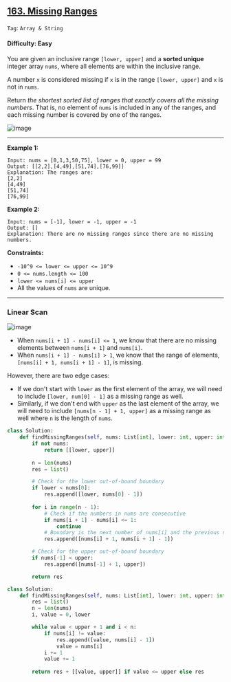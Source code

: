 ## [163. Missing Ranges](https://leetcode.com/problems/missing-ranges)

```Tag```: ```Array & String```

#### Difficulty: Easy

You are given an inclusive range ```[lower, upper]``` and a __sorted unique__ integer array ```nums```, where all elements are within the inclusive range.

A number ```x``` is considered missing if ```x``` is in the range ```[lower, upper]``` and ```x``` is not in ```nums```.

Return _the shortest sorted list of ranges that exactly covers all the missing numbers_. That is, no element of ```nums``` is included in any of the ranges, and each missing number is covered by one of the ranges.

![image](https://github.com/quananhle/Python/assets/35042430/18828dad-fba7-4db6-8064-b82caddbefb5)

---

__Example 1:__
```
Input: nums = [0,1,3,50,75], lower = 0, upper = 99
Output: [[2,2],[4,49],[51,74],[76,99]]
Explanation: The ranges are:
[2,2]
[4,49]
[51,74]
[76,99]
```

__Example 2:__
```
Input: nums = [-1], lower = -1, upper = -1
Output: []
Explanation: There are no missing ranges since there are no missing numbers.
```

__Constraints:__

- ```-10^9 <= lower <= upper <= 10^9```
- ```0 <= nums.length <= 100```
- ```lower <= nums[i] <= upper```
- All the values of ```nums``` are unique.

---

### Linear Scan

![image](https://leetcode.com/problems/missing-ranges/Figures/163/163-1.png)

- When ```nums[i + 1] - nums[i] <= 1```, we know that there are no missing elements between ```nums[i + 1]``` and ```nums[i]```.
- When ```nums[i + 1] - nums[i] > 1```, we know that the range of elements, ```[nums[i] + 1, nums[i + 1] - 1]```, is missing.

However, there are two edge cases:

- If we don't start with ```lower``` as the first element of the array, we will need to include ```[lower, num[0] - 1]``` as a missing range as well.
- Similarly, if we don't end with ```upper``` as the last element of the array, we will need to include ```[nums[n - 1] + 1, upper]``` as a missing range as well where ```n``` is the length of ```nums```.

```Python
class Solution:
    def findMissingRanges(self, nums: List[int], lower: int, upper: int) -> List[List[int]]:
        if not nums:
            return [[lower, upper]]
        
        n = len(nums)
        res = list()

        # Check for the lower out-of-bound boundary
        if lower < nums[0]:
            res.append([lower, nums[0] - 1])
        
        for i in range(n - 1):
            # Check if the numbers in nums are consecutive
            if nums[i + 1] - nums[i] <= 1:
                continue
            # Boundary is the next number of nums[i] and the previous number of nums[i - 1]
            res.append([nums[i] + 1, nums[i + 1] - 1])

        # Check for the upper out-of-bound boundary
        if nums[-1] < upper:
            res.append([nums[-1] + 1, upper])

        return res
```

```Python
class Solution:
    def findMissingRanges(self, nums: List[int], lower: int, upper: int) -> List[List[int]]:
        res = list()
        n = len(nums)
        i, value = 0, lower

        while value < upper + 1 and i < n:
            if nums[i] != value:
                res.append([value, nums[i] - 1])
                value = nums[i]
            i += 1
            value += 1
            
        return res + [[value, upper]] if value <= upper else res
```
